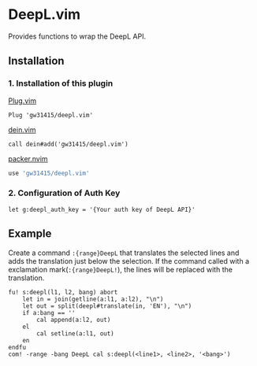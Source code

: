 # DeepL.vim

Provides functions to wrap the DeepL API.

## Installation

### 1. Installation of this plugin

[Plug.vim](https://github.com/junegunn/vim-plug)
```vim
Plug 'gw31415/deepl.vim'
```

[dein.vim](https://github.com/Shougo/dein.vim)
```vim
call dein#add('gw31415/deepl.vim')
```

[packer.nvim](https://github.com/wbthomason/packer.nvim)
```lua
use 'gw31415/deepl.vim'
```

### 2. Configuration of Auth Key

```vim
let g:deepl_auth_key = '{Your auth key of DeepL API}'
```

## Example
Create a command `:{range}DeepL` that translates the selected lines and adds the translation just below the selection.
If the command called with a exclamation mark(`:{range}DeepL!`), the lines will be replaced with the translation.

```vim
fu! s:deepl(l1, l2, bang) abort
	let in = join(getline(a:l1, a:l2), "\n")
	let out = split(deepl#translate(in, 'EN'), "\n")
	if a:bang == ''
		cal append(a:l2, out)
	el
		cal setline(a:l1, out)
	en
endfu
com! -range -bang DeepL cal s:deepl(<line1>, <line2>, '<bang>')
```
